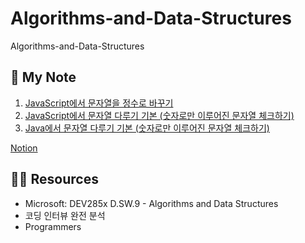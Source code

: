 # Algorithms-and-Data-Structures

Algorithms-and-Data-Structures

## 📜 My Note

1. [JavaScript에서 문자열을 정수로 바꾸기](https://uiyoji-journal.tistory.com/47)
2. [JavaScript에서 문자열 다루기 기본 (숫자로만 이루어진 문자열 체크하기)](https://uiyoji-journal.tistory.com/49)
3. [Java에서 문자열 다루기 기본 (숫자로만 이루어진 문자열 체크하기)](https://uiyoji-journal.tistory.com/50)

[Notion](https://www.notion.so/Algorithms-and-Data-Structures-5cc881852d8446dd8261c19dac1b4461)

## 👩‍🏫 Resources

- Microsoft: DEV285x D.SW.9 - Algorithms and Data Structures
- 코딩 인터뷰 완전 분석
- Programmers

